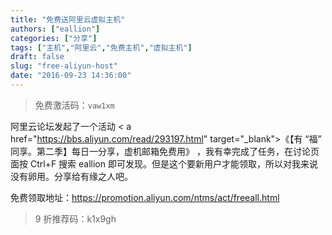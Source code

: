 ```yaml
---
title: "免费送阿里云虚拟主机"
authors: ["eallion"]
categories: ["分享"]
tags: ["主机","阿里云","免费主机","虚拟主机"]
draft: false
slug: "free-aliyun-host"
date: "2016-09-23 14:36:00"
---
```


> 免费激活码：`vaw1xm`

阿里云论坛发起了一个活动 < a href="https://bbs.aliyun.com/read/293197.html" target="_blank">《【有 “福” 同享。第二季】每日一分享，虚机邮箱免费用》</a> ，我有幸完成了任务，在讨论页面按 Ctrl+F 搜索 eallion 即可发现。但是这个要新用户才能领取，所以对我来说没有卵用。分享给有缘之人吧。

免费领取地址：<a href="<<<https://promotion.aliyun.com/ntms/act/freeall.html>>>" target="_blank">https://promotion.aliyun.com/ntms/act/freeall.html</a>

> 9 折推荐码：k1x9gh
